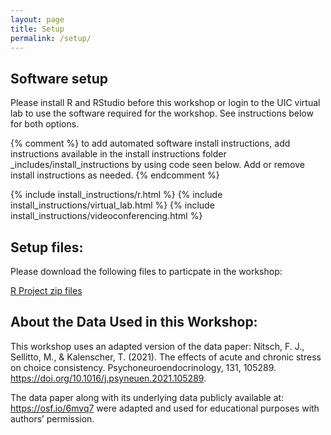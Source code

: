 ```yaml
---
layout: page
title: Setup
permalink: /setup/
---
```


## Software setup

Please install R and RStudio before this workshop or login to the UIC virtual lab to use the software required for the workshop. See instructions below for both options.

{% comment %} to add automated software install instructions, add instructions available in the install instructions 
folder \_includes/install_instructions by using code seen below. Add or remove install instructions as needed. {% endcomment %}

{% include install_instructions/r.html %}
{% include install_instructions/virtual_lab.html %}
{% include install_instructions/videoconferencing.html %}

## Setup files:

Please download the following files to particpate in the workshop:

[R Project zip files](files/R-repro-pub-main.zip)


## About the Data Used in this Workshop:

This workshop uses an adapted version of the data paper: Nitsch, F. J., Sellitto, M., & Kalenscher, T. (2021). The effects of acute and chronic stress on choice consistency. Psychoneuroendocrinology, 131, 105289. https://doi.org/10.1016/j.psyneuen.2021.105289. 

The data paper along with its underlying data publicly available at: https://osf.io/6mvq7 were adapted and used for educational purposes with authors’ permission.


